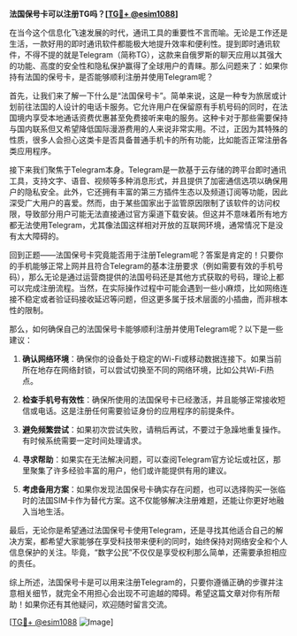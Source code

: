 **法国保号卡可以注册TG吗？[[TG💪+ @esim1088](https://t.me/s/esim1088)]**

在当今这个信息化飞速发展的时代，通讯工具的重要性不言而喻。无论是工作还是生活，一款好用的即时通讯软件都能极大地提升效率和便利性。提到即时通讯软件，不得不提的就是Telegram（简称TG），这款来自俄罗斯的聊天应用以其强大的功能、高度的安全性和隐私保护赢得了全球用户的青睐。那么问题来了：如果你持有法国的保号卡，是否能够顺利注册并使用Telegram呢？

首先，让我们来了解一下什么是“法国保号卡”。简单来说，这是一种专为旅居或计划前往法国的人设计的电话卡服务。它允许用户在保留原有手机号码的同时，在法国境内享受本地通话资费优惠甚至免费接听来电的服务。这种卡对于那些需要保持与国内联系但又希望降低国际漫游费用的人来说非常实用。不过，正因为其特殊的性质，很多人会担心这类卡是否具备普通手机卡的所有功能，比如能否正常注册各类应用程序。

接下来我们聚焦于Telegram本身。Telegram是一款基于云存储的跨平台即时通讯工具，支持文字、语音、视频等多种消息形式，并且提供了加密通信选项以确保用户的隐私安全。此外，它还拥有丰富的第三方插件生态以及频道订阅等功能，因此深受广大用户的喜爱。然而，由于某些国家出于监管原因限制了该软件的访问权限，导致部分用户可能无法直接通过官方渠道下载安装。但这并不意味着所有地方都无法使用Telegram，尤其像法国这样相对开放的互联网环境，通常情况下是没有太大障碍的。

回到正题——法国保号卡究竟能否用于注册Telegram呢？答案是肯定的！只要你的手机能够正常上网并且符合Telegram的基本注册要求（例如需要有效的手机号码），那么无论是通过运营商提供的法国号码还是其他方式获取的号码，理论上都可以完成注册流程。当然，在实际操作过程中可能会遇到一些小麻烦，比如网络连接不稳定或者验证码接收延迟等问题，但这更多属于技术层面的小插曲，而非根本性的限制。

那么，如何确保自己的法国保号卡能够顺利注册并使用Telegram呢？以下是一些建议：

1. **确认网络环境**：确保你的设备处于稳定的Wi-Fi或移动数据连接下。如果当前所在地存在网络封锁，可以尝试切换至不同的网络环境，比如公共Wi-Fi热点。

2. **检查手机号有效性**：确保所使用的法国保号卡已经激活，并且能够正常接收短信或电话。这是注册任何需要验证身份的应用程序的前提条件。

3. **避免频繁尝试**：如果初次尝试失败，请稍后再试，不要过于急躁地重复操作。有时候系统需要一定时间处理请求。

4. **寻求帮助**：如果实在无法解决问题，可以查阅Telegram官方论坛或社区，那里聚集了许多经验丰富的用户，他们或许能提供有用的建议。

5. **考虑备用方案**：如果你发现法国保号卡确实存在问题，也可以选择购买一张临时的法国SIM卡作为替代方案。这不仅能够解决注册难题，还能让你更好地融入当地生活。

最后，无论你是希望通过法国保号卡使用Telegram，还是寻找其他适合自己的解决方案，都希望大家能够在享受科技带来便利的同时，始终保持对网络安全和个人信息保护的关注。毕竟，“数字公民”不仅仅是享受权利那么简单，还需要承担相应的责任。

综上所述，法国保号卡是可以用来注册Telegram的，只要你遵循正确的步骤并注意相关细节，就完全不用担心会出现不可逾越的障碍。希望这篇文章对你有所帮助！如果你还有其他疑问，欢迎随时留言交流。

[[TG💪+ @esim1088](https://t.me/s/esim1088) ![Image](https://i.postimg.cc/4NQfJmqS/Snipaste-2025-05-13-00-14-12.png)]